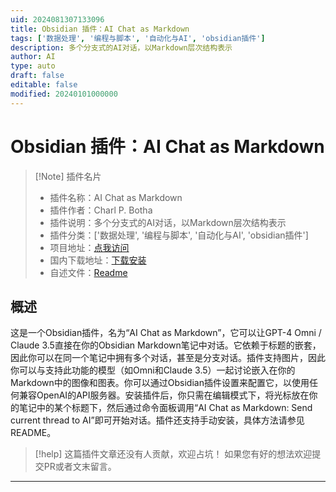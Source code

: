 ```yaml
---
uid: 2024081307133096
title: Obsidian 插件：AI Chat as Markdown
tags: ['数据处理', '编程与脚本', '自动化与AI', 'obsidian插件']
description: 多个分支式的AI对话，以Markdown层次结构表示
author: AI
type: auto
draft: false
editable: false
modified: 20240101000000
---
```


# Obsidian 插件：AI Chat as Markdown

> [!Note] 插件名片
> - 插件名称：AI Chat as Markdown
> - 插件作者：Charl P. Botha
> - 插件说明：多个分支式的AI对话，以Markdown层次结构表示
> - 插件分类：['数据处理', '编程与脚本', '自动化与AI', 'obsidian插件']
> - 项目地址：[点我访问](https://github.com/cpbotha/obsidian-ai-chat-as-md)
> - 国内下载地址：[下载安装](https://pkmer.cn/products/plugin/pluginMarket/?ai-chat-as-md)
> - 自述文件：[Readme](https://ghproxy.net/https://raw.githubusercontent.com/cpbotha/obsidian-ai-chat-as-md/master/README.md)



## 概述

这是一个Obsidian插件，名为“AI Chat as Markdown”，它可以让GPT-4 Omni / Claude 3.5直接在你的Obsidian Markdown笔记中对话。它依赖于标题的嵌套，因此你可以在同一个笔记中拥有多个对话，甚至是分支对话。插件支持图片，因此你可以与支持此功能的模型（如Omni和Claude 3.5）一起讨论嵌入在你的Markdown中的图像和图表。你可以通过Obsidian插件设置来配置它，以使用任何兼容OpenAI的API服务器。安装插件后，你只需在编辑模式下，将光标放在你的笔记中的某个标题下，然后通过命令面板调用“AI Chat as Markdown: Send current thread to AI”即可开始对话。插件还支持手动安装，具体方法请参见README。


> [!help] 
> 这篇插件文章还没有人贡献，欢迎占坑！
> 如果您有好的想法欢迎提交PR或者文末留言。
> 

---



